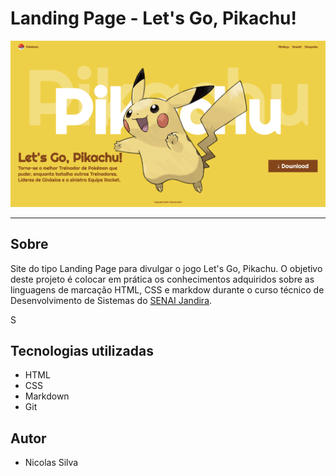 # Landing Page - Let's Go, Pikachu!

![](./screenshot/desktop.png)

---
## Sobre
Site do tipo Landing Page para divulgar o jogo Let's Go, Pikachu. O objetivo deste projeto é colocar em prática os conhecimentos adquiridos sobre as linguagens de marcação HTML, CSS e markdow durante o curso técnico de Desenvolvimento de Sistemas do [SENAI Jandira](https://sp.senai.br/unidade/jandira/).

S
## Tecnologias utilizadas
- HTML
- CSS
- Markdown
- Git

## Autor

- Nicolas Silva